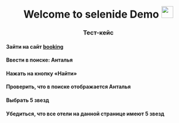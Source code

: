 <h1 align="center">Welcome to selenide Demo
<img src="https://github.com/blackcater/blackcater/raw/main/images/Hi.gif" height="32"/></h1>
<h3 align="center">Тест-кейс</h3>
<h4>Зайти на сайт <a href="https://www.booking.com/" target="_blank">booking</a> </h4>
<h4>Ввести в поиске: Анталья</h4>
<h4>Нажать на кнопку «Найти»</h4>
<h4>Проверить, что в поиске отображается Анталья</h4>
<h4>Выбрать 5 звезд</h4>
<h4>Убедиться, что все отели на данной странице имеют 5 звезд</h4>